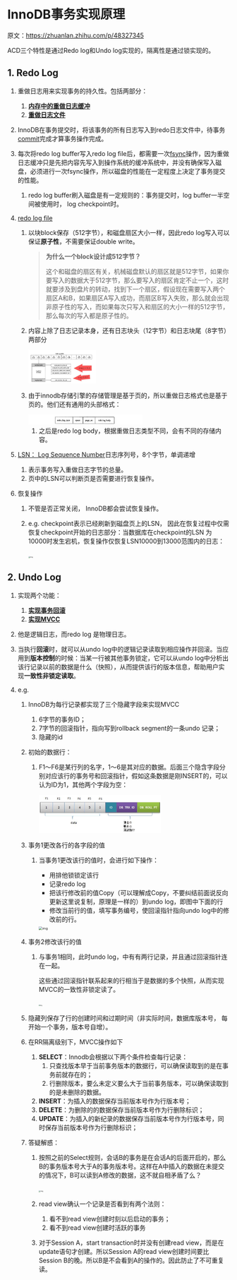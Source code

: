 # InnoDB事务实现原理

原文：https://zhuanlan.zhihu.com/p/48327345

ACD三个特性是通过Redo log和Undo log实现的，隔离性是通过锁实现的。

## 1. Redo Log

1. 重做日志用来实现事务的持久性。包括两部分：
    1. <u>**内存中的重做日志缓冲**</u>
    2. <u>**重做日志文件**</u>
    
2. InnoDB在事务提交时，将该事务的所有日志写入到redo日志文件中，待事务<u>commit</u>完成才算事务操作完成。

3. 每次将redo log buffer写入redo log file后，都需要一次<u>fsync</u>操作，因为重做日志缓冲只是先把内容先写入到操作系统的缓冲系统中，并没有确保写入磁盘，必须进行一次fsync操作，所以磁盘的性能在一定程度上决定了事务提交的性能。
    1. redo log buffer刷入磁盘是有一定规则的：事务提交时，log buffer一半空间被使用时， log checkpoint时。
    
4. <u>redo log file</u>
   
    1. 以块block保存（512字节），和磁盘扇区大小一样，因此redo log写入可以保证**原子性**，不需要保证double write。
    
        > **为什么一个block设计成512字节？**
        >
        > 这个和磁盘的扇区有关，机械磁盘默认的扇区就是512字节，如果你要写入的数据大于512字节，那么要写入的扇区肯定不止一个，这时就要涉及到盘片的转动，找到下一个扇区，假设现在需要写入两个扇区A和B，如果扇区A写入成功，而扇区B写入失败，那么就会出现非原子性的写入，而如果每次只写入和扇区的大小一样的512字节，那么每次的写入都是原子性的。
    
    2. 内容上除了日志记录本身，还有日志块头（12字节）和日志块尾（8字节）两部分
    
        <img src="https://raw.githubusercontent.com/10kshuaizhang/note-images/main/202112191130098.png" alt="image-20211219113024994" style="zoom:15%;" />
    
    3. 由于innodb存储引擎的存储管理是基于页的，所以重做日志格式也是基于页的。他们还有通用的头部格式：
    
        <img src="https://raw.githubusercontent.com/10kshuaizhang/note-images/main/202112191132815.jpg" alt="img" style="zoom:33%;" />
    
        1. 之后是redo log body，根据重做日志类型不同，会有不同的存储内容。
    
5. <u>LSN： Log Sequence Number</u>日志序列号，8个字节，单调递增
   
    1. 表示事务写入重做日志字节的总量。
    2. 页中的LSN可以判断页是否需要进行恢复操作。
    
6. 恢复操作
    1. 不管是否正常关闭， InnoDB都会尝试恢复操作。
    
    2. e.g. checkpoint表示已经刷新到磁盘页上的LSN， 因此在恢复过程中仅需恢复checkpoint开始的日志部分：当数据库在checkpoint的LSN 为 10000时发生宕机，恢复操作仅恢复LSN10000到13000范围内的日志：
       
        <img src="https://pic4.zhimg.com/80/v2-2ada545e4563563a1dfc096c5a402e0b_1440w.jpg" alt="img" style="zoom:25%;" />

## 2. Undo Log

1. 实现两个功能：

    1. <u>**实现事务回滚**</u>
    2. <u>**实现MVCC**</u>

2. 他是逻辑日志，而redo log 是物理日志。

3. 当执行**回滚**时，就可以从undo log中的逻辑记录读取到相应操作并回滚。当应用到**版本控制**的时候：当某一行被其他事务锁定，它可以从undo log中分析出该行记录以前的数据是什么（快照），从而提供该行的版本信息，帮助用户实现**一致性非锁定读取**。

4. e.g.

    1. InnoDB为每行记录都实现了三个隐藏字段来实现MVCC
        1. 6字节的事务ID；
        2. 7字节的回滚指针，指向写到rollback segment的一条undo 记录；
        3. 隐藏的id
        
    2. 初始的数据行：
        1. F1～F6是某行列的名字，1～6是其对应的数据。后面三个隐含字段分别对应该行的事务号和回滚指针，假如这条数据是刚INSERT的，可以认为ID为1，其他两个字段为空：
        
            <img src="https://raw.githubusercontent.com/10kshuaizhang/note-images/main/202112191145705.jpg" alt="img" style="zoom:50%;" />
        
    3. 事务1更改各行的各字段的值
    
        1. 当事务1更改该行的值时，会进行如下操作：
            - 用排他锁锁定该行
            - 记录redo log
            - 把该行修改前的值Copy（可以理解成Copy，不要纠结前面说反向更新这里说复制，原理是一样的）到undo log，即图中下面的行
            - 修改当前行的值，填写事务编号，使回滚指针指向undo log中的修改前的行。
            
            <img src="https://pic4.zhimg.com/80/v2-f52db177c809db0772a6a4e3b53c1b57_1440w.jpg" alt="img" style="zoom:50%;" />
    
    4. 事务2修改该行的值
    
        1. 与事务1相同，此时undo log，中有有两行记录，并且通过回滚指针连在一起。
    
            这些通过回滚指针联系起来的行相当于是数据的多个快照，从而实现MVCC的一致性非锁定读了。
    
            <img src="https://pic2.zhimg.com/80/v2-8f54037947575cfbd8cf02725cdee19d_1440w.jpg" alt="img" style="zoom: 20%;" />
    
    5. 隐藏列保存了行的创建时间和过期时间（非实际时间，数据库版本号， 每开始一个事务，版本号自增）。
    
    6. 在RR隔离级别下，MVCC操作如下
    
        1. **SELECT**：Innodb会根据以下两个条件检查每行记录：
            1. 只查找版本早于当前事务版本的数据行，可以确保读取到的是在事务前就存在的；
            2. 行删除版本，要么未定义要么大于当前事务版本，可以确保读取到的是未删除的数据。
        2. **INSERT**：为插入的数据保存当前版本号作为行版本号；
        3. **DELETE**：为删除的的数据保存当前版本号作为行删除标识；
        4. **UPDATE**：为插入的新纪录的数据保存当前版本号作为行版本号，同时保存当前版本号作为行删除标识；
    
    7. 答疑解惑：

        1. 按照之前的Select规则，会话B的事务是在会话A的后面开启的，那么B的事务版本号大于A的事务版本号。这样在A中插入的数据在未提交的情况下，B可以读到A修改的数据，这不就自相矛盾了么？
        
            <img src="https://pic3.zhimg.com/80/v2-81b3f05ad1dd6c031206189404ba5b7e_1440w.jpg" alt="img" style="zoom:25%;" />
        
        3. read view确认一个记录是否看到有两个法则：
            1. 看不到read view创建时刻以后启动的事务；
            2. 看不到read view创建时活跃的事务
            
        4. 对于Session A，start transaction时并没有创建read view，而是在update语句才创建。所以Session A的read view创建时间要比Session B的晚。所以B是不会看到A的操作的。因此防止了不可重复读。
